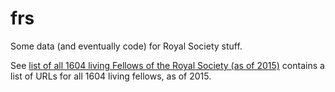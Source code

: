 # frs
Some data (and eventually code) for Royal Society stuff.

See [list of all 1604 living Fellows of the Royal Society (as of 2015)](https://github.com/dullhunk/frs/blob/master/all-living-fellows-of-the-royal-society.txt) contains a list of URLs for all 1604 living fellows, as of 2015.
